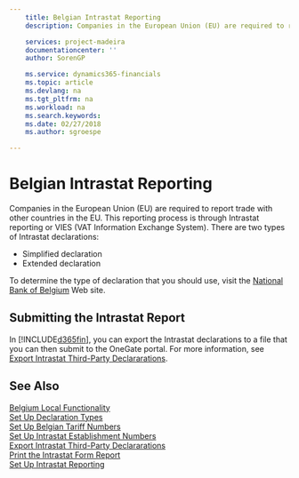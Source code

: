 ```yaml
---
    title: Belgian Intrastat Reporting
    description: Companies in the European Union (EU) are required to report trade with other countries in the EU. This reporting process is through Intrastat reporting or VIES (VAT Information Exchange System).

    services: project-madeira
    documentationcenter: ''
    author: SorenGP

    ms.service: dynamics365-financials
    ms.topic: article
    ms.devlang: na
    ms.tgt_pltfrm: na
    ms.workload: na
    ms.search.keywords:
    ms.date: 02/27/2018
    ms.author: sgroespe

---
```

# Belgian Intrastat Reporting
Companies in the European Union (EU) are required to report trade with other countries in the EU. This reporting process is through Intrastat reporting or VIES (VAT Information Exchange System). There are two types of Intrastat declarations:  

- Simplified declaration  
- Extended declaration  

To determine the type of declaration that you should use, visit the [National Bank of Belgium](http://go.microsoft.com/fwlink/?LinkId=163064) Web site.  

## Submitting the Intrastat Report  
In [!INCLUDE[d365fin](../../includes/d365fin_md.md)], you can export the Intrastat declarations to a file that you can then submit to the OneGate portal. For more information, see [Export Intrastat Third-Party Declararations](how-to-export-intrastat-third-party-declararations.md).  

## See Also  
 [Belgium Local Functionality](belgium-local-functionality.md)   
 [Set Up Declaration Types](how-to-set-up-declaration-types.md)   
 [Set Up Belgian Tariff Numbers](how-to-set-up-belgian-tariff-numbers.md)   
 [Set Up Intrastat Establishment Numbers](how-to-set-up-intrastat-establishment-numbers.md)   
 [Export Intrastat Third-Party Declararations](how-to-export-intrastat-third-party-declararations.md)   
 [Print the Intrastat Form Report](how-to-print-the-intrastat-form-report.md)   
 [Set Up Intrastat Reporting](../../finance-how-setup-report-intrastat.md)  

